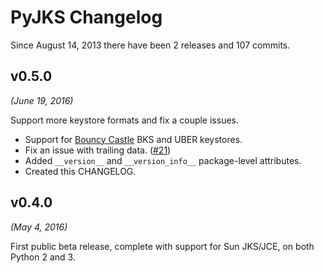 # PyJKS Changelog

Since August 14, 2013 there have been 2 releases and 107 commits.

v0.5.0
------

*(June 19, 2016)*

Support more keystore formats and fix a couple issues.

* Support for [Bouncy Castle][bc] BKS and UBER keystores.
* Fix an issue with trailing data. ([#21][i21])
* Added `__version__` and `__version_info__` package-level attributes.
* Created this CHANGELOG.

[bc]: https://www.bouncycastle.org/
[i21]: https://github.com/doublereedkurt/pyjks/issues/21

v0.4.0
------

*(May 4, 2016)*

First public beta release, complete with support for Sun JKS/JCE, on
both Python 2 and 3.
